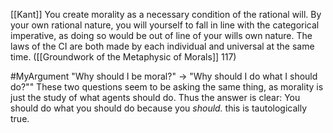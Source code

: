 
[[Kant]]
You create morality as a necessary condition of the rational will. By your own rational nature, you will yourself to fall in line with the categorical imperative, as doing so would be out of line of your wills own nature. The laws of the CI are both made by each individual and universal at the same time. ([[Groundwork of the Metaphysic of Morals]] 117)

#MyArgument 
"Why should I be moral?" -> "Why should I do what I should do?""
These two questions seem to be asking the same thing, as morality is just the study of what agents should do. 
Thus the answer is clear: You should do what you should do because you *should.* this is tautologically true.